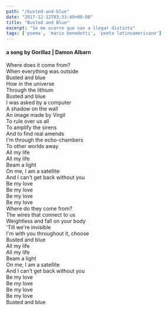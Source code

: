 ```yaml
---
path: "/busted-and-blue"
date: "2017-12-12T03:33:49+00:00"
title: "Busted and Blue"
excerpt: "Se me ocurre que vas a llegar distinta"
tags: ['poema', 'mario benedetti', 'poeta latinoamericano']
---
```

#### a song by Gorillaz | Damon Albarn

Where does it come from? <br/>
When everything was outside <br/>
Busted and blue <br/>
How in the universe <br/>
Through the lithium <br/>
Busted and blue <br/>
I was asked by a computer <br/>
A shadow on the wall <br/> 
An image made by Virgil <br/>
To rule over us all <br/>
To amplify the sirens <br/>
And to find real amends <br/>
I'm through the echo-chambers <br/>
To other worlds away <br/>
All my life <br/>
All my life <br/>
Beam a light <br/>
On me, I am a satellite <br/>
And I can't get back without you <br/>
Be my love <br/>
Be my love <br/>
Be my love <br/>
Be my love <br/>
Where do they come from? <br/>
The wires that connect to us <br/>
Weightless and fall on your body <br/>
'Till we're invisible <br/>
I'm with you throughout it, choose <br/>
Busted and blue <br/>
All my life <br/>
All my life <br/>
Beam a light <br/>
On me, I am a satellite <br/>
And I can't get back without you <br/>
Be my love <br/>
Be my love <br/>
Be my love <br/>
Be my love <br/>
Busted and blue <br/>